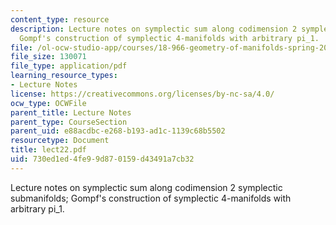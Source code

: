 ```yaml
---
content_type: resource
description: Lecture notes on symplectic sum along codimension 2 symplectic submanifolds;
  Gompf's construction of symplectic 4-manifolds with arbitrary pi_1.
file: /ol-ocw-studio-app/courses/18-966-geometry-of-manifolds-spring-2007/730ed1ed4fe99d870159d43491a7cb32_lect22.pdf
file_size: 130071
file_type: application/pdf
learning_resource_types:
- Lecture Notes
license: https://creativecommons.org/licenses/by-nc-sa/4.0/
ocw_type: OCWFile
parent_title: Lecture Notes
parent_type: CourseSection
parent_uid: e88acdbc-e268-b193-ad1c-1139c68b5502
resourcetype: Document
title: lect22.pdf
uid: 730ed1ed-4fe9-9d87-0159-d43491a7cb32
---
```

Lecture notes on symplectic sum along codimension 2 symplectic submanifolds; Gompf's construction of symplectic 4-manifolds with arbitrary pi_1.